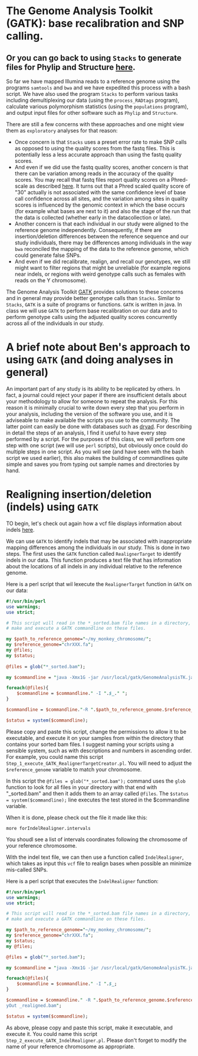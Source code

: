 # The Genome Analysis Toolkit (GATK): base recalibration and SNP calling.

## Or you can go back to using `Stacks` to generate files for Phylip and Structure [here](https://github.com/evansbenj/BIO720/blob/master/7_Stacks_and_Structure.md).

So far we have mapped Illumina reads to a reference genome using the programs `samtools` and `bwa` and we have expedited this process with a bash script. We have also used the program `Stacks` to perform various tasks including demultiplexing our data (using the `process_RADtags` program), calculate various polymorphism statistics (using the `populations` program), and output input files for other software such as `Phylip` and `Structure`. 

There are still a few concerns with these approaches and one might view them as `exploratory` analyses for that reason: 
* Once concern is that `Stacks` uses a preset error rate to make SNP calls as opposed to using the quality scores from the fastq files. This is potentially less a less accurate approach than using the fastq quality scores. 
* And even if we did use the fastq quality scores, another concern is that there can be variation among reads in the accuracy of the quality scores. You may recall that fastq files report quality scores on a Phred-scale as described [here](https://en.wikipedia.org/wiki/Phred_quality_score). It turns out that a Phred scaled quality score of "30" actually is not associated with the same confidence level of base call confidence across all sites, and the variation among sites in quality scores is influenced by the genomic context in which the base occurs (for example what bases are next to it) and also the stage of the run that the data is collected (whether early in the datacollection or late). 
* Another concern is that each individual in our study were aligned to the reference genome independently. Consequently, if there are insertion/deletion differences between the reference sequence and our study individuals, there may be differences among individuals in the way `bwa` reconciled the mapping of the data to the reference genome, which could generate false SNPs.
* And even if we did recalibrate, realign, and recall our genotypes, we still might want to filter regions that might be unreliable (for example regions near indels, or regions with weird genotype calls such as females with reads on the Y chromosome).

The Genome Analysis Toolkit [GATK](https://www.broadinstitute.org/gatk/) provides solutions to these concerns and in general may provide better genotype calls than `Stacks`. Similar to `Stacks`, `GATK` is a suite of programs or functions.  `GATK` is written in java. In class we will use `GATK` to perform base recalibration on our data and to perform genotype calls using the adjusted quality scores concurrently across all of the individuals in our study.

# A brief note about Ben's approach to using `GATK` (and doing analyses in general)

An important part of any study is its ability to be replicated by others. In fact, a journal could reject your paper if there are insufficient details about your methodology to allow for someone to repeat the analysis. For this reason it is minimally crucial to write down every step that you perform in your analysis, including the version of the software you use, and it is adviseable to make available the scripts you use to the community. The latter point can easily be done with databases such as [dryad](http://datadryad.org/). For describing in detail the steps of an analysis, I find it useful to have every step performed by a script. For the purposes of this class, we will perform one step with one script (we will use `perl` scripts), but obviously once could do multiple steps in one script. As you will see (and have seen with the bash script we used earlier), this also makes the building of commandlines quite simple and saves you from typing out sample names and directories by hand.

# Realigning insertion/deletion (indels) using `GATK`

TO begin, let's check out again how a vcf file displays information about indels [here](http://samtools.github.io/hts-specs/VCFv4.2.pdf).

We can use `GATK` to identify indels that may be associated with inappropriate mapping differences among the individuals in our study. This is done in two steps.  The first uses the `GATK` function called `RealignerTarget` to identify indels in our data. This function produces a text file that has information about the locations of all indels in any individual relative to the reference genome. 

Here is a perl script that wil lexecute the `RealignerTarget` function in `GATK` on our data:

```perl
#!/usr/bin/perl
use warnings;
use strict;

# This script will read in the *_sorted.bam file names in a directory, and 
# make and execute a GATK commandline on these files.  

my $path_to_reference_genome="~/my_monkey_chromosome/";
my $reference_genome="chrXXX.fa";
my @files;
my $status;
   
@files = glob("*_sorted.bam");

my $commandline = "java -Xmx1G -jar /usr/local/gatk/GenomeAnalysisTK.jar -T RealignerTargetCreator ";

foreach(@files){
    $commandline = $commandline." -I ".$_." ";
}

$commandline = $commandline."-R ".$path_to_reference_genome.$reference_genome." -o forIndelRealigner.intervals";

$status = system($commandline);
```

Please copy and paste this script, change the permissions to allow it to be executable, and execute it on your samples from within the directory that contains your sorted bam files. I suggest naming your scripts using a sensible system, such as with descriptions and numbers in ascending order.  For example, you could name this script `Step_1_execute_GATK_RealignerTargetCreator.pl`. You will need to adjust the `$reference_genome` variable to match your chromosome.

In this script the `@files = glob("*_sorted.bam");` command uses the `glob` function to look for all files in your directory with that end with "_sorted.bam" and then it adds them to an array called `@files`. The `$status = system($commandline);` line executes the test stored in the $commandline variable.

When it is done, please check out the file it made like this:

`more forIndelRealigner.intervals`

You shoudl see a list of intervals coordinates following the chromosome of your reference chromosome.

With the indel text file, we can then use a function called `IndelRealigner`, which takes as input this `vcf` file to realign bases when possible an minimize mis-called SNPs.

Here is a perl script that executes the `IndelRealigner` function:

```perl
#!/usr/bin/perl                                                                                                                      
use warnings;
use strict;

# This script will read in the *_sorted.bam file names in a directory, and                                                           
# make and execute a GATK commandline on these files.                                                                                

my $path_to_reference_genome="~/my_monkey_chromosome/";
my $reference_genome="chrXXX.fa";
my $status;
my @files;

@files = glob("*_sorted.bam");

my $commandline = "java -Xmx1G -jar /usr/local/gatk/GenomeAnalysisTK.jar -T IndelRealigner ";

foreach(@files){
    $commandline = $commandline." -I ".$_;
}

$commandline = $commandline." -R ".$path_to_reference_genome.$reference_genome." --targetIntervals forIndelRealigner.intervals --nWa\
yOut _realigned.bam";

$status = system($commandline);

```

As above, please copy and paste this script, make it executable, and execute it. You could name this script `Step_2_execute_GATK_IndelRealigner.pl`. Please don't forget to modify the name of your reference chromosome as appropriate.
